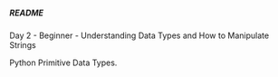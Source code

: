 ##### README


Day 2 - Beginner - Understanding Data Types and How to Manipulate Strings

Python Primitive Data Types.
